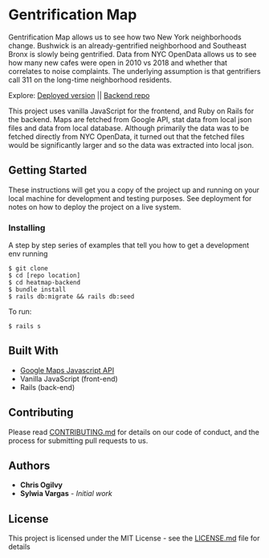 # Gentrification Map

Gentrification Map allows us to see how two New York neighborhoods change. Bushwick is an already-gentrified neighborhood and Southeast Bronx is slowly being gentrified. Data from NYC OpenData allows us to see how many new cafes were open in 2010 vs 2018 and whether that correlates to noise complaints. The underlying assumption is that gentrifiers call 311 on the long-time neighborhood residents. 

Explore:
[Deployed version](https://gentrification-map.firebaseapp.com/) || [Backend repo]()

This project uses vanilla JavaScript for the frontend, and Ruby on Rails for the backend. Maps are fetched from Google API, stat data from local json files and data from local database. Although primarily the data was to be fetched directly from NYC OpenData, it turned out that the fetched files would be significantly larger and so the data was extracted into local json.


## Getting Started

These instructions will get you a copy of the project up and running on your local machine for development and testing purposes. See deployment for notes on how to deploy the project on a live system.

### Installing

A step by step series of examples that tell you how to get a development env running

```
$ git clone
$ cd [repo location]
$ cd heatmap-backend
$ bundle install
$ rails db:migrate && rails db:seed
```

To run:

```
$ rails s
```

## Built With

* [Google Maps Javascript API](https://developers.google.com/maps/documentation/javascript/tutorial)
* Vanilla JavaScript (front-end)
* Rails (back-end)

## Contributing

Please read [CONTRIBUTING.md](https://github.com/sylwiavargas/Gentrification-Map-Frontend/blob/master/CONTRIBUTING.md) for details on our code of conduct, and the process for submitting pull requests to us.

## Authors

* **Chris Ogilvy** 
* **Sylwia Vargas** - *Initial work*

## License

This project is licensed under the MIT License - see the [LICENSE.md](LICENSE.md) file for details
